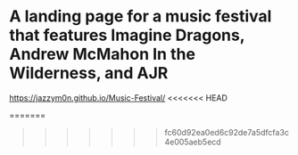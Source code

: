 # A landing page for a music festival that features Imagine Dragons, Andrew McMahon In the Wilderness, and AJR
https://jazzym0n.github.io/Music-Festival/
<<<<<<< HEAD

=======
>>>>>>> fc60d92ea0ed6c92de7a5dfcfa3c4e005aeb5ecd
